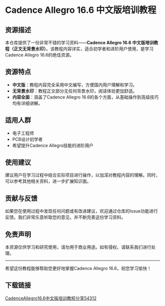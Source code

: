 # Cadence Allegro 16.6 中文版培训教程

## 资源描述

本仓库提供了一份非常不错的学习资料——**Cadence Allegro 16.6 中文版培训教程（正文无背景水印）**。该教程内容详实，适合初学者和进阶用户使用，是学习Cadence Allegro 16.6的绝佳资源。

## 资源特点

- **中文版**：教程内容完全采用中文编写，方便国内用户理解和学习。
- **无背景水印**：教程正文部分无任何背景水印，阅读体验更加舒适。
- **内容全面**：涵盖了Cadence Allegro 16.6的各个方面，从基础操作到高级技巧均有详细讲解。

## 适用人群

- 电子工程师
- PCB设计初学者
- 希望提升Cadence Allegro技能的进阶用户

## 使用建议

建议用户在学习过程中结合实际项目进行操作，以加深对教程内容的理解。同时，可以参考其他相关资料，进一步扩展知识面。

## 贡献与反馈

如果您在使用过程中发现任何问题或有改进建议，欢迎通过仓库的Issue功能进行反馈。我们非常乐意听取您的意见，并不断完善这份学习资料。

## 免责声明

本资源仅供学习和研究使用，请勿用于商业用途。如有侵权，请联系我们进行处理。

---

希望这份教程能够帮助您更好地掌握Cadence Allegro 16.6，祝您学习愉快！

## 下载链接

[CadenceAllegro16.6中文版培训教程分享54312](https://pan.quark.cn/s/dfb1d1cdd7d8)